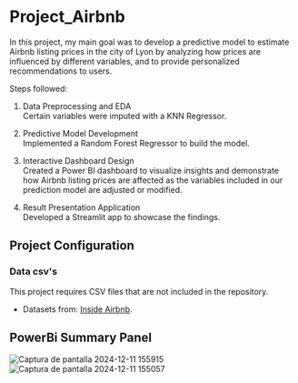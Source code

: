 # Project_Airbnb
In this project, my main goal was to develop a predictive model to estimate Airbnb listing prices in the city of Lyon by analyzing how prices are influenced by different variables, and to provide personalized recommendations to users.

Steps followed: 

1. Data Preprocessing and EDA <br/>
Certain variables were imputed with a KNN Regressor.

2. Predictive Model Development <br/>
Implemented a Random Forest Regressor to build the model.

3. Interactive Dashboard Design <br/>
Created a Power BI dashboard to visualize insights and demonstrate how Airbnb listing prices are affected as the variables included in our prediction model are adjusted or modified.

4. Result Presentation Application <br/>
Developed a Streamlit app to showcase the findings.
  
 
## Project Configuration

### Data csv's

This project requires CSV files that are not included in the repository.
- Datasets from: [Inside Airbnb](https://insideairbnb.com/get-the-data/).

## PowerBi Summary Panel

![Captura de pantalla 2024-12-11 155915](https://github.com/user-attachments/assets/14c7c127-feb2-4ac6-bc2d-78916675462c)
![Captura de pantalla 2024-12-11 155057](https://github.com/user-attachments/assets/6f7f097e-10d9-46f9-bf03-e48c7f5bbf9c)


